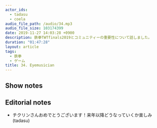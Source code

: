 ```yaml
---
actor_ids:
  - tadasu
  - coela
audio_file_path: /audio/34.mp3
audio_file_size: 103174399
date: 2019-11-27 14:03:28 +0900
description: 鉄拳TWTfinals2019とコミュニティーの重要性について話しました。
duration: "01:47:28"
layout: article
tags: 
  - 鉄拳
  - ゲーム
title: 34. Eyemusician
---
```


## Show notes

## Editorial notes
- チクリンさんおめでとうございます！来年以降どうなっていくか楽しみ (tadasu)
